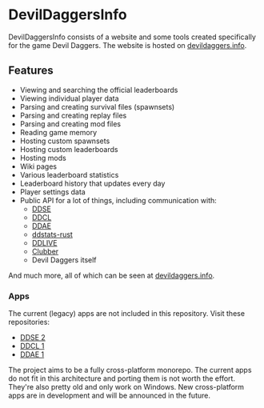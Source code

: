 # DevilDaggersInfo

DevilDaggersInfo consists of a website and some tools created specifically for the game Devil Daggers. The website is hosted on [devildaggers.info](https://devildaggers.info/).

## Features

- Viewing and searching the official leaderboards
- Viewing individual player data
- Parsing and creating survival files (spawnsets)
- Parsing and creating replay files
- Parsing and creating mod files
- Reading game memory
- Hosting custom spawnsets
- Hosting custom leaderboards
- Hosting mods
- Wiki pages
- Various leaderboard statistics
- Leaderboard history that updates every day
- Player settings data
- Public API for a lot of things, including communication with:
	- [DDSE](https://github.com/NoahStolk/DevilDaggersSurvivalEditor)
	- [DDCL](https://github.com/NoahStolk/DevilDaggersCustomLeaderboards)
	- [DDAE](https://github.com/NoahStolk/DevilDaggersAssetEditor)
	- [ddstats-rust](https://github.com/lsaa/ddstats-rust)
	- [DDLIVE](https://github.com/rotisseriechicken/DDLIVE)
	- [Clubber](https://github.com/Spoertm/Clubber)
	- Devil Daggers itself

And much more, all of which can be seen at [devildaggers.info](https://devildaggers.info/).

### Apps

The current (legacy) apps are not included in this repository. Visit these repositories:

- [DDSE 2](https://github.com/NoahStolk/DevilDaggersSurvivalEditor)
- [DDCL 1](https://github.com/NoahStolk/DevilDaggersCustomLeaderboards)
- [DDAE 1](https://github.com/NoahStolk/DevilDaggersAssetEditor)

The project aims to be a fully cross-platform monorepo. The current apps do not fit in this architecture and porting them is not worth the effort. They're also pretty old and only work on Windows. New cross-platform apps are in development and will be announced in the future.
